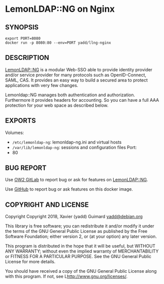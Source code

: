 # LemonLDAP::NG on Nginx

## SYNOPSIS

    export PORT=8080
    docker run -p 8080:80 --env=PORT yadd/llng-nginx

## DESCRIPTION

[LemonLDAP::NG](https://lemonldap-ng.org) is a modular Web-SSO able to provide
identity provider and/or service provider for many protocols such as
OpenID-Connect, SAML, CAS. It provides an easy way to build a secured area to
protect applications with very few changes.

Lemonldap::NG manages both authentication and authorization. Furthermore
it provides headers for accounting. So you can have a full AAA protection
for your web space as described below.

## EXPORTS

Volumes:
 * `/etc/lemonldap-ng`: lemonldap-ng.ini and virtual hosts
 * `/var/lib/lemonldap-ng`: sessions and configuration files
Port:
 * 80

## BUG REPORT

Use [OW2 GitLab](https://gitlab.ow2.org/lemonldap-ng/lemonldap-ng/issues)
to report bug or ask for features on [LemonLDAP::NG](https://lemonldap-ng.org).

Use [GitHub](https://github.com/guimard/llng-docker/issues) to report bug or
ask features on this docker image.

## COPYRIGHT AND LICENSE

Copyright Copyright 2018, Xavier (yadd) Guimard <yadd@debian.org>

This library is free software; you can redistribute it and/or modify
it under the terms of the GNU General Public License as published by
the Free Software Foundation; either version 2, or (at your option)
any later version.

This program is distributed in the hope that it will be useful,
but WITHOUT ANY WARRANTY; without even the implied warranty of
MERCHANTABILITY or FITNESS FOR A PARTICULAR PURPOSE.  See the
GNU General Public License for more details.

You should have received a copy of the GNU General Public License
along with this program.  If not, see L<http://www.gnu.org/licenses/>.

